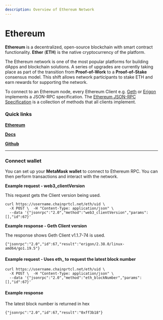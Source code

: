 ```yaml
---
description: Overview of Ethereum Network
---
```


# Ethereum

**Ethereum** is a decentralized, open-source blockchain with smart contract functionality. **Ether** (**ETH**) is the native cryptocurrency of the platform.

The Ethereum network is one of the most popular platforms for building dApps and blockchain solutions. A series of upgrades are currently taking place as part of the transition from **Proof-of-Work** to a **Proof-of-Stake** consensus model. This shift allows network participants to stake ETH and earn rewards for supporting the network.

To connect to an Ethereum node, every Ethereum Client e.g. [Geth](https://geth.ethereum.org/) or [Erigon](https://github.com/ledgerwatch/erigon) implements a JSON-RPC specification. The [Ethereum JSON-RPC Specification](https://playground.open-rpc.org/?schemaUrl=https://raw.githubusercontent.com/ethereum/eth1.0-apis/assembled-spec/openrpc.json\&uiSchema%5BappBar%5D%5Bui:splitView%5D=true\&uiSchema%5BappBar%5D%5Bui:input%5D=false\&uiSchema%5BappBar%5D%5Bui:examplesDropdown%5D=false) is a collection of methods that all clients implement.

### Quick links[​](https://docs.chain.com/docs/cloud/supported-chains/ethereum/#quick-links) <a href="#quick-links" id="quick-links"></a>

​[**Ethereum**](https://ethereum.org/en/developers/)

[**Docs**](https://ethereum.org/en/developers/docs/apis/json-rpc/)

[**Github**](https://github.com/ethereum/eth1.0-apis)

***

### Connect wallet[​](https://docs.chain.com/docs/cloud/supported-chains/ethereum/#connect-wallet) <a href="#connect-wallet" id="connect-wallet"></a>

You can set up your **MetaMask wallet** to connect to Ethereum RPC. You can then perform transactions and interact with the network.

**Example request - web3\_clientVersion**[**​**](https://docs.chain.com/docs/cloud/supported-chains/ethereum/#example-request---web3\_clientversion)

This request gets the Client version being used.

```
curl https://username.chainprtcl.net/eth/uid \
  -X POST \  -H "Content-Type: application/json" \
  --data '{"jsonrpc":"2.0","method":"web3_clientVersion","params":[],"id":67}'
```

**Example response - Geth Client version**[**​**](https://docs.chain.com/docs/cloud/supported-chains/ethereum/#example-response---geth-client-version)

The response shows Geth Client v1.1.7-74 is used.

```
{"jsonrpc":"2.0","id":67,"result":"erigon/2.38.0/linux-amd64/go1.19.5"}
```



#### Example request - Uses eth\_ to request the latest block number[​](https://docs.chain.com/docs/cloud/supported-chains/ethereum/#example-request---uses-eth\_-to-request-the-latest-block-number) <a href="#example-request---uses-eth_-to-request-the-latest-block-number" id="example-request---uses-eth_-to-request-the-latest-block-number"></a>

```
curl https://username.chainprtcl.net/eth/uid \
  -X POST \  -H "Content-Type: application/json" \
  --data '{"jsonrpc":"2.0","method":"eth_blockNumber","params":[],"id":67}'
```

#### Example response[​](https://docs.chain.com/docs/cloud/supported-chains/ethereum/#example-response) <a href="#example-response" id="example-response"></a>

The latest block number is returned in hex

```
{"jsonrpc":"2.0","id":67,"result":"0xff3b18"}
```